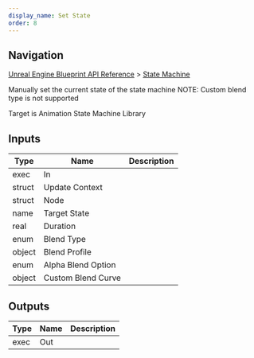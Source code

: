 ```yaml
---
display_name: Set State
order: 8
---
```

## Navigation

[Unreal Engine Blueprint API Reference](https://dev.epicgames.com/documentation/en-us/unreal-engine/BlueprintAPI) > [State Machine](https://dev.epicgames.com/documentation/en-us/unreal-engine/BlueprintAPI/StateMachine)

Manually set the current state of the state machine
NOTE: Custom blend type is not supported

Target is Animation State Machine Library

## Inputs

| Type | Name | Description |
| --- | --- | --- |
| exec | In |  |
| struct | Update Context |  |
| struct | Node |  |
| name | Target State |  |
| real | Duration |  |
| enum | Blend Type |  |
| object | Blend Profile |  |
| enum | Alpha Blend Option |  |
| object | Custom Blend Curve |  |

## Outputs

| Type | Name | Description |
| --- | --- | --- |
| exec | Out |  |
